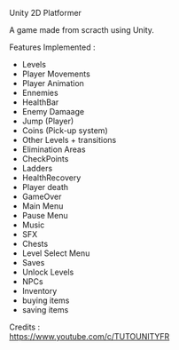 Unity 2D Platformer  
  
A game made from scracth using Unity.  
  
Features Implemented :  
- Levels  
- Player Movements  
- Player Animation  
- Ennemies  
- HealthBar  
- Enemy Damaage  
- Jump (Player)
- Coins (Pick-up system)
- Other Levels + transitions
- Elimination Areas   
- CheckPoints
- Ladders
- HealthRecovery
- Player death
- GameOver
- Main Menu
- Pause Menu
- Music
- SFX 
- Chests
- Level Select Menu
- Saves
- Unlock Levels
- NPCs
- Inventory 
- buying items
- saving items


Credits :   
https://www.youtube.com/c/TUTOUNITYFR  
